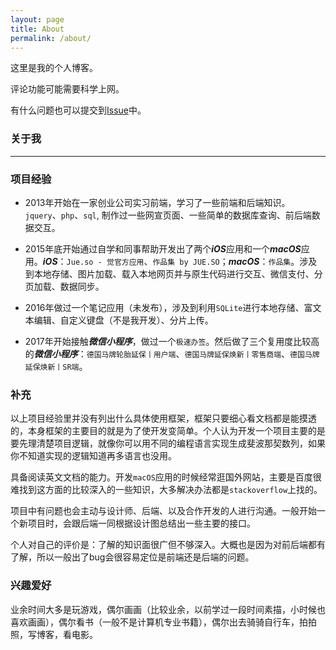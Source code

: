 ```yaml
---
layout: page
title: About
permalink: /about/
---
```


这里是我的个人博客。

评论功能可能需要科学上网。

有什么问题也可以提交到[Issue](https://github.com/tomfriwel/blog/issues)中。

### 关于我
---

### 项目经验

- 2013年开始在一家创业公司实习前端，学习了一些前端和后端知识。`jquery`、`php`、`sql`, 制作过一些网宣页面、一些简单的数据库查询、前后端数据交互。

- 2015年底开始通过自学和同事帮助开发出了两个***iOS***应用和一个***macOS***应用。***iOS***：`Jue.so - 觉官方应用`、`作品集 by JUE.SO`；***macOS***：`作品集`。涉及到本地存储、图片加载、载入本地网页并与原生代码进行交互、微信支付、分页加载、数据同步。

- 2016年做过一个笔记应用（未发布），涉及到利用`SQLite`进行本地存储、富文本编辑、自定义键盘（不是我开发）、分片上传。

- 2017年开始接触***微信小程序***，做过一个`极速办签`。然后做了三个复用度比较高的***微信小程序***：`德国马牌轮胎延保丨用户端`、`德国马牌延保焕新丨零售商端`、`德国马牌延保焕新丨SR端`。

### 补充

以上项目经验里并没有列出什么具体使用框架，框架只要细心看文档都是能摸透的，本身框架的主要目的就是为了使开发变简单。个人认为开发一个项目主要的是要先理清楚项目逻辑，就像你可以用不同的编程语言实现生成斐波那契数列，如果你不知道实现的逻辑知道再多语言也没用。

具备阅读英文文档的能力。开发`macOS`应用的时候经常逛国外网站，主要是百度很难找到这方面的比较深入的一些知识，大多解决办法都是`stackoverflow`上找的。

项目中有问题也会主动与设计师、后端、以及合作开发的人进行沟通。一般开始一个新项目时，会跟后端一同根据设计图总结出一些主要的接口。

个人对自己的评价是：了解的知识面很广但不够深入。大概也是因为对前后端都有了解，所以一般出了bug会很容易定位是前端还是后端的问题。

### 兴趣爱好

业余时间大多是玩游戏，偶尔画画（比较业余，以前学过一段时间素描，小时候也喜欢画画），偶尔看书（一般不是计算机专业书籍），偶尔出去骑骑自行车，拍拍照，写博客，看电影。